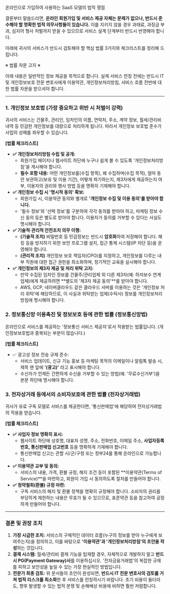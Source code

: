 온라인으로 가입하여 사용하는 SaaS 모델의 법적 쟁점

결론부터 말씀드리면, **온라인 회원가입 및 서비스 제공 자체는 문제가 없으나, 반드시 준수해야 할 명확한 법적 의무사항들이 있습니다.** 이를 지키지 않을 경우 과태료, 과징금 부과, 심지어 형사 처벌까지 받을 수 있으므로 서비스 설계 단계부터 반드시 반영해야 합니다.

아래에 귀사의 서비스가 반드시 검토해야 할 핵심 법률 3가지와 체크리스트를 정리해 드립니다.

※ 법률 자문 고지 ※

아래 내용은 일반적인 정보 제공을 목적으로 합니다. 실제 서비스 런칭 전에는 반드시 IT 및 개인정보보호 전문 변호사에게 이용약관, 개인정보처리방침, 서비스 흐름 전반에 대한 법률 자문을 받으셔야 합니다.

------

### 1. 개인정보 보호법 (가장 중요하고 위반 시 처벌이 강력)

귀사의 서비스는 건물주, 관리인, 임차인의 이름, 연락처, 주소, 계약 정보, 월세/관리비 내역 등 민감한 개인정보를 대량으로 처리하게 됩니다. 따라서 개인정보 보호법 준수가 사업의 성패를 좌우할 수 있습니다.

**[법률 체크리스트]**

- **✅ 개인정보처리방침 수립 및 공개:**
  - 회원가입 페이지나 웹사이트 하단에 누구나 쉽게 볼 수 있도록 '개인정보처리방침'을 게시해야 합니다.
  - **필수 포함 내용:** 어떤 개인정보를(수집 항목), 왜 수집하며(수집 목적), 얼마 동안 보관하고(보유 및 이용 기간), 어떻게 파기하는지, 제3자에게 제공하는지 여부, 이용자의 권리와 행사 방법 등을 명확히 기재해야 합니다.
- **✅ 개인정보 수집 시 '명시적 동의' 확보:**
  - 회원가입 시, 이용약관 동의와 별개로 **'개인정보 수집 및 이용 동의'를 받아야 합니다.**
  - '필수 정보'와 '선택 정보'를 구분하여 각각 동의를 받아야 하고, 마케팅 정보 수신 동의 등은 별도로 받아야 합니다. 이용자가 동의를 거부할 수 있다는 사실도 명시해야 합니다.
- **✅ 기술적·관리적 안전조치 의무 이행:**
  - **(기술적 조치)** 비밀번호 등 민감정보는 반드시 **암호화**하여 저장해야 합니다. 해킹 등을 방지하기 위한 보안 프로그램 설치, 접근 통제 시스템(IP 차단 등)을 운영해야 합니다.
  - **(관리적 조치)** 개인정보 보호 책임자(CPO)를 지정하고, 개인정보를 다루는 내부 직원에 대한 접근 권한을 최소화하며, 정기적인 교육을 실시해야 합니다.
- **✅ 개인정보의 제3자 제공 및 처리 위탁 고지:**
  - 만약 수집된 임차인 정보를 건물주/관리업체 외 다른 제3자(예: 하자보수 연계 업체)에게 제공하려면 **별도의 '제3자 제공 동의'**를 받아야 합니다.
  - AWS, GCP, 네이버클라우드 같은 클라우드 서버를 이용하는 것은 '개인정보 처리 위탁'에 해당하므로, 이 사실과 위탁받는 업체(수탁사) 정보를 개인정보처리방침에 명시해야 합니다.

### 2. 정보통신망 이용촉진 및 정보보호 등에 관한 법률 (정보통신망법)

온라인으로 서비스를 제공하는 '정보통신 서비스 제공자'로서 적용받는 법률입니다. (개인정보보호법과 중복되는 부분이 많습니다.)

**[법률 체크리스트]**

- ✅ 광고성 정보 전송 규제 준수:
  - 서비스 업데이트, 신규 기능 홍보 등 마케팅 목적의 이메일이나 알림톡 발송 시, 제목 맨 앞에 **'(광고)'** 라고 표시해야 합니다.
  - 수신자가 언제든 간편하게 수신을 거부할 수 있는 방법(예: '무료수신거부')을 본문 하단에 명시해야 합니다.

### 3. 전자상거래 등에서의 소비자보호에 관한 법률 (전자상거래법)

귀사가 유료 구독 모델로 서비스를 제공한다면, '통신판매업'에 해당하여 전자상거래법의 적용을 받습니다.

**[법률 체크리스트]**

- **✅ 사업자 정보 명확히 표시:**
  - 웹사이트 하단에 상호명, 대표자 성명, 주소, 전화번호, 이메일 주소, **사업자등록번호, 통신판매업 신고번호** 등을 명확하게 기재해야 합니다.
  - 통신판매업 신고는 관할 시/군/구청 또는 정부24를 통해 온라인으로 가능합니다.
- **✅ 이용약관 교부 및 동의:**
  - 서비스의 내용, 가격, 환불 규정, 해지 조건 등이 포함된 **이용약관(Terms of Service)**을 마련하고, 회원이 가입 시 동의하도록 절차를 만들어야 합니다.
- **✅ 청약철회(환불) 규정 마련:**
  - 구독 서비스의 해지 및 환불 정책을 명확히 규정해야 합니다. 소비자의 권리를 부당하게 제한하는 내용은 무효가 될 수 있으므로, 표준약관 등을 참고하여 공정하게 만들어야 합니다.

------

### 결론 및 권장 조치

1. **가장 시급한 조치:** 서비스의 구체적인 데이터 흐름(누구의 정보를 받아 누구에게 보여주는지)을 정의하고, 이를 바탕으로 **'이용약관'과 '개인정보처리방침'의 초안을 작성**하는 것입니다.
2. **결제 시스템:** 월세/관리비 결제 기능을 탑재할 경우, 자체적으로 개발하지 말고 **반드시 PG(Payment Gateway)사**를 이용하십시오. '전자금융거래법'의 복잡한 규제를 피하고 보안성을 높일 수 있는 가장 현실적인 방법입니다.
3. **전문가 최종 검토:** 위 문서들의 초안이 완성되면, **반드시 IT 전문 변호사의 검토를 거쳐 법적 리스크를 최소화**한 후 서비스를 런칭하시기 바랍니다. 초기 비용이 들더라도, 향후 발생할 수 있는 법적 분쟁 및 손해배상 비용에 비하면 훨씬 저렴합니다.